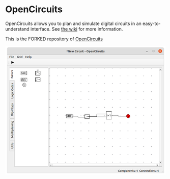 # OpenCircuits
OpenCircuits allows you to plan and simulate digital circuits in an easy-to-understand interface. See [the wiki](https://github.com/CubicVoxel/opencircuits/wiki) for more information.

This is the FORKED repository of [OpenCircuits](https://github.com/yuri-becker/opencircuits)

![screenshot](./screenshot.png)
